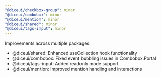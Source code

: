 ```yaml
---
"@diceui/checkbox-group": minor
"@diceui/combobox": minor
"@diceui/mention": minor
"@diceui/shared": minor
"@diceui/tags-input": minor
---
```


Improvements across multiple packages:
- @diceui/shared: Enhanced useCollection hook functionality
- @diceui/combobox: Fixed event bubbling issues in Combobox.Portal
- @diceui/tags-input: Added readonly mode support
- @diceui/mention: Improved mention handling and interactions
